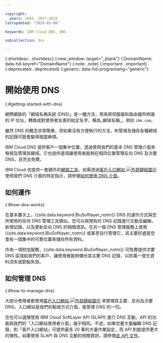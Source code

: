 ```yaml
---

copyright:
  years: 1994, 2017-2019
lastupdated: "2019-03-08"

keywords: IBM Cloud DNS, DNS

subcollection: dns

---
```


{:shortdesc: .shortdesc}
{:new_window: target="_blank"}
{:DomainName: data-hd-keyref="DomainName"}
{:note: .note}
{:important: .important}
{:deprecated: .deprecated}
{:generic: data-hd-programlang="generic"}

# 開始使用 DNS
{:#getting-started-with-dns}

網際網路的「網域名稱系統 (DNS)」是一種方法，用來將伺服器和路由器所辨識的 IP 位址，轉換成對使用者友善的給定名字，稱為_網域名稱_，例如 `ibm.com`。

雖然 DNS 的概念非常簡單，但如果沒有方便執行的方法，則管理及儲存各種網域的記錄可能會變得相當麻煩。

IBM Cloud DNS 提供客戶一個集中位置，透過使用我們的基本 DNS 管理介面來檢視及管理其網域。它也提供選項讓使用者能夠在相同位置管理反向 DNS 及次要 DNS，且完全免費。

IBM Cloud 也提供一套額外的[網路工具](/docs/infrastructure/network-tools?topic=network-tools-gettingstarted-with-network-tools#gettingstarted-with-network-tools)。如需透過[客戶入口網站 ![外部鏈結圖示](../../icons/launch-glyph.svg "外部鏈結圖示")](https://{DomainName}/) 使用我們 DNS 介面的特定指示，請參閱[如何使用 DNS 介面](/docs/infrastructure/dns?topic=dns-how-to-use-the-dns-interface)。

## 如何運作
{:#how-dns-works}

在基本層次上，{{site.data.keyword.BluSoftlayer_notm}} DNS 的運作方式與您所使用的任何 DNS 管理工具類似。您可以與現有的 DNS 記錄進行互動及編輯，新增記錄，以及更新反向 DNS 的相關資訊。在另一個 DNS 管理服務上使用 {{site.data.keyword.BluSoftlayer_notm}} 或甚至自行管理它，其主要好處是您會有一個集中的可靠位置來儲存所有資料。

作為一項附加服務，{{site.data.keyword.BluSoftlayer_notm}} 可免費提供次要 DNS 區域給我們的客戶，讓使用者能夠備份其主要 DNS 記錄，以防萬一發生資料流失或節點失效。

## 如何管理 DNS
{:#how-to-manage-dns}

大部分使用者都使用[客戶入口網站 ![外部鏈結圖示](../../icons/launch-glyph.svg "外部鏈結圖示")](https://{DomainName}/) 來管理其主要、反向及次要 DNS。入口網站是我們的點按方式介面，能管理 DNS 的一切。

您也可以選擇使用 IBM Cloud SoftLayer API (SLAPI) 進行 DNS 互動。API 的功能與我們的「入口網站使用者介面」幾乎相同。不過，如果您要大量編輯 DNS 記錄，則「客戶入口網站」可提供最多 20 筆的大量作業設定，而 API 則能提供更大的彈性。如需使用 SLAPI 與 DNS 互動的相關資訊，請參閱[此 API 文件](/docs/infrastructure/dns?topic=dns-getting-started-with-the-dns-api)。


